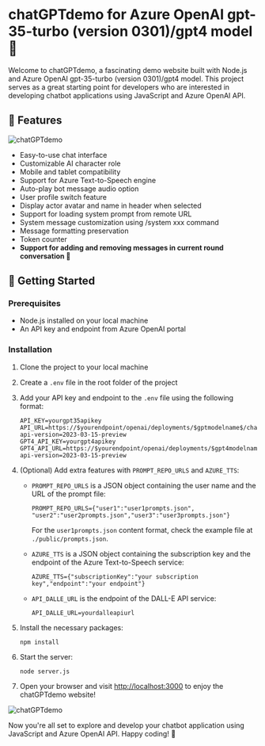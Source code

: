 # chatGPTdemo for Azure OpenAI gpt-35-turbo (version 0301)/gpt4 model 🤖

Welcome to chatGPTdemo, a fascinating demo website built with Node.js and Azure OpenAI gpt-35-turbo (version 0301)/gpt4 model. This project serves as a great starting point for developers who are interested in developing chatbot applications using JavaScript and Azure OpenAI API.

## 🌟 Features

![chatGPTdemo](./demo.png)

- Easy-to-use chat interface
- Customizable AI character role
- Mobile and tablet compatibility
- Support for Azure Text-to-Speech engine
- Auto-play bot message audio option
- User profile switch feature
- Display actor avatar and name in header when selected
- Support for loading system prompt from remote URL
- System message customization using /system xxx command
- Message formatting preservation
- Token counter
- **Support for adding and removing messages in current round conversation 💬**

## 🚀 Getting Started

### Prerequisites

- Node.js installed on your local machine
- An API key and endpoint from Azure OpenAI portal

### Installation

1. Clone the project to your local machine
2. Create a `.env` file in the root folder of the project
3. Add your API key and endpoint to the `.env` file using the following format:

   ```
   API_KEY=yourgpt35apikey
   API_URL=https://$yourendpoint/openai/deployments/$gptmodelname$/chat/completions?api-version=2023-03-15-preview
   GPT4_API_KEY=yourgpt4apikey
   GPT4_API_URL=https://$yourendpoint/openai/deployments/$gpt4modelname$/chat/completions?api-version=2023-03-15-preview
   ```

4. (Optional) Add extra features with `PROMPT_REPO_URLS` and `AZURE_TTS`:

   - `PROMPT_REPO_URLS` is a JSON object containing the user name and the URL of the prompt file:
     ```
     PROMPT_REPO_URLS={"user1":"user1prompts.json", "user2":"user2prompts.json","user3":"user3prompts.json"}
     ```
     For the `user1prompts.json` content format, check the example file at `./public/prompts.json`.

   - `AZURE_TTS` is a JSON object containing the subscription key and the endpoint of the Azure Text-to-Speech service:

     ```
     AZURE_TTS={"subscriptionKey":"your subscription key","endpoint":"your endpoint"}
     ```
   - `API_DALLE_URL` is the endpoint of the DALL-E API service:
     ```
     API_DALLE_URL=yourdalleapiurl
     ```
     
5. Install the necessary packages:

   ```
   npm install
   ```

6. Start the server:

   ```
   node server.js
   ```

7. Open your browser and visit [http://localhost:3000](http://localhost:3000) to enjoy the chatGPTdemo website!

![chatGPTdemo](./demo.png)

Now you're all set to explore and develop your chatbot application using JavaScript and Azure OpenAI API. Happy coding! 🎉